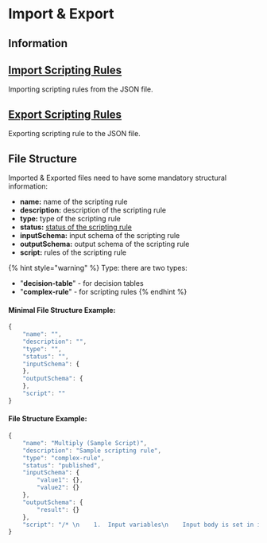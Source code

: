 # Import & Export

## Information

## [Import Scripting Rules](import-scripting-rule.md)

Importing scripting rules from the JSON file.

## [Export Scripting Rules](export-scripting-rule.md)

Exporting scripting rule to the JSON file.

## File Structure

Imported & Exported files need to have some mandatory structural information:

* **name:** name of the scripting rule
* **description:** description of the scripting rule
* **type:** type of the scripting rule
* **status:** [status of the scripting rule](broken-reference)
* **inputSchema:** input schema of the scripting rule
* **outputSchema:** output schema of the scripting rule
* **script:** rules of the scripting rule

{% hint style="warning" %}
Type: there are two types:

* "**decision-table**" - for decision tables
* "**complex-rule**" - for scripting rules
{% endhint %}

#### Minimal File Structure Example:

```javascript
{
    "name": "",
    "description": "",
    "type": "",
    "status": "",
    "inputSchema": {
    },
    "outputSchema": {
    },
    "script": ""
}
```

#### File Structure Example:

```javascript
{
    "name": "Multiply (Sample Script)",
    "description": "Sample scripting rule",
    "type": "complex-rule",
    "status": "published",
    "inputSchema": {
        "value1": {},
        "value2": {}
    },
    "outputSchema": {
        "result": {}
    },
    "script": "/* \n    1.  Input variables\n    Input body is set in input variable \n*/\nlet a = input.value1;\nlet b = input.value2;\n\n/*\n    2.  Define simple \"multiply\" function\n*/\nfunction multiply(a, b) {\n    return a * b;\n}\n\n/*\n    3.  Execute multiply function and store value result variable\n*/\nlet resultMultiply = multiply(a, b);\n\n/*\n    4.  Set output model which is returned in REST API\n*/\noutput.result = resultMultiply;\n\n/*\n    Optionally: It is possible print values to console\n*/\nconsole.log('Result multiply:', resultMultiply);\n\n/*\n    5.  Return output  \n*/\nreturn output;"
}
```

